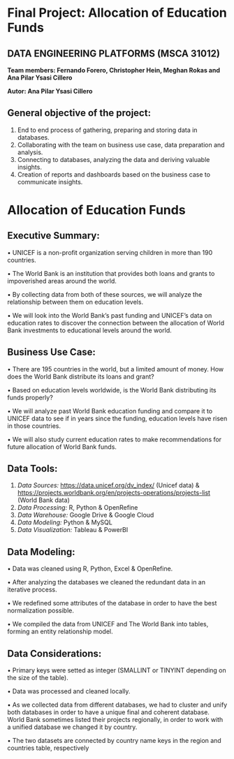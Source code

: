 # Final Project: Allocation of Education Funds

## **DATA ENGINEERING PLATFORMS (MSCA 31012)**
**Team members: Fernando Forero, Christopher Hein, Meghan Rokas and Ana Pilar Ysasi Cillero**

**Autor: Ana Pilar Ysasi Cillero**

## General objective of the project:
1. End to end process of gathering, preparing and storing data in databases.
2. Collaborating with the team on business use case, data preparation and analysis.
3. Connecting to databases, analyzing the data and deriving valuable insights.
4. Creation of reports and dashboards based on the business case to communicate insights.

# Allocation of Education Funds
## Executive Summary:
• UNICEF is a non-profit organization serving children in more than 190 countries.

• The World Bank is an institution that provides both loans and grants to impoverished areas around the world.

• By collecting data from both of these sources, we will analyze the relationship between them on education levels.

• We will look into the World Bank’s past funding and UNICEF’s data on education rates to discover the connection between the allocation of World Bank investments to educational levels around the world.

## Business Use Case:
• There are 195 countries in the world, but a limited amount of money. How does the World Bank distribute its loans and grant? 

• Based on education levels worldwide, is the World Bank distributing its funds properly?

• We will analyze past World Bank education funding and compare it to UNICEF data to see if in years since the funding, education levels have risen in those countries.

• We will also study current education rates to make recommendations for future allocation of World Bank funds.

## Data Tools:
1. *Data Sources:* https://data.unicef.org/dv_index/ (Unicef data) & https://projects.worldbank.org/en/projects-operations/projects-list (World Bank data)
2. *Data Processing:* R, Python & OpenRefine
3. *Data Warehouse:* Google Drive & Google Cloud
4. *Data Modeling:* Python & MySQL
5. *Data Visualization:* Tableau & PowerBI

## Data Modeling:
• Data was cleaned using R, Python, Excel & OpenRefine.

• After analyzing the databases we cleaned the redundant data in an iterative process.

• We redefined some attributes of the database in order to have the best normalization possible.

• We compiled the data from UNICEF and The World Bank into tables, forming an entity relationship model.

## Data Considerations:
• Primary keys were setted as integer (SMALLINT or TINYINT depending on the size of the table).

• Data was processed and cleaned locally.

• As we collected data from different databases, we had to cluster and unify both databases in order to have a unique final and coherent database. World Bank sometimes listed their projects regionally, in order to work with a unified database we changed it by country.

• The two datasets are connected by country name keys in the region and countries table, respectively
